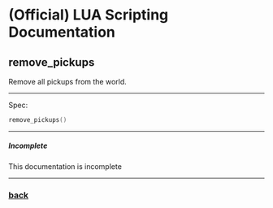
# (Official) LUA Scripting Documentation

## remove_pickups

Remove all pickups from the world.

___

Spec:

```lua
remove_pickups()
```

___

##### Incomplete

This documentation is incomplete

___

### [back](../other)
